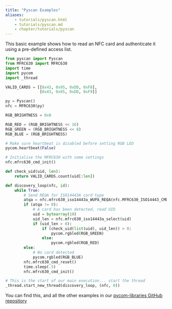 ```yaml
---
title: "Pyscan Examples"
aliases:
    - tutorials/pyscan.html
    - tutorials/pyscan.md
    - chapter/tutorials/pyscan
---
```

This basic example shows how to read an NFC card and authenticate it using a pre-defined access list.

```python
from pyscan import Pyscan
from MFRC630 import MFRC630
import time
import pycom
import _thread

VALID_CARDS = [[0x43, 0x95, 0xDD, 0xF8],
               [0x43, 0x95, 0xDD, 0xF9]]

py = Pyscan()
nfc = MFRC630(py)

RGB_BRIGHTNESS = 0x8

RGB_RED = (RGB_BRIGHTNESS << 16)
RGB_GREEN = (RGB_BRIGHTNESS << 8)
RGB_BLUE = (RGB_BRIGHTNESS)

# Make sure heartbeat is disabled before setting RGB LED
pycom.heartbeat(False)

# Initialise the MFRC630 with some settings
nfc.mfrc630_cmd_init()

def check_uid(uid, len):
    return VALID_CARDS.count(uid[:len])

def discovery_loop(nfc, id):
    while True:
        # Send REQA for ISO14443A card type
        atqa = nfc.mfrc630_iso14443a_WUPA_REQA(nfc.MFRC630_ISO14443_CMD_REQA)
        if (atqa != 0):
            # A card has been detected, read UID
            uid = bytearray(10)
            uid_len = nfc.mfrc630_iso14443a_select(uid)
            if (uid_len > 0):
                if (check_uid(list(uid), uid_len)) > 0:
                    pycom.rgbled(RGB_GREEN)
                else:
                    pycom.rgbled(RGB_RED)
        else:
            # No card detected
            pycom.rgbled(RGB_BLUE)
        nfc.mfrc630_cmd_reset()
        time.sleep(.5)
        nfc.mfrc630_cmd_init()

# This is the start of our main execution... start the thread
_thread.start_new_thread(discovery_loop, (nfc, 0))
```

You can find this, and all the other examples in our [pycom-libraries GitHub repository](https://github.com/pycom/pycom-libraries)

